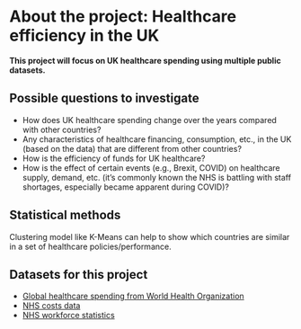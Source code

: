 # About the project: Healthcare efficiency in the UK

<b>This project will focus on UK healthcare spending using multiple public datasets.</b>

## Possible questions to investigate

- How does UK healthcare spending change over the years compared with other countries? 
- Any characteristics of healthcare financing, consumption, etc., in the UK (based on the data) that are different from other countries? 
- How is the efficiency of funds for UK healthcare? 
- How is the effect of certain events (e.g., Brexit, COVID) on healthcare supply, demand, etc. (it’s commonly known the NHS is battling with staff shortages, especially became apparent during COVID)? 

## Statistical methods

Clustering model like K-Means can help to show which countries are similar in a set of healthcare policies/performance. 

## Datasets for this project

- [Global healthcare spending from World Health Organization](https://apps.who.int/nha/database/Select/Indicators/en)
- [NHS costs data](https://www.england.nhs.uk/costing-in-the-nhs/national-cost-collection/)
- [NHS workforce statistics](https://digital.nhs.uk/data-and-information/publications/statistical/nhs-workforce-statistics)
